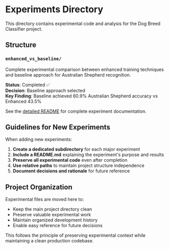 # Experiments Directory

This directory contains experimental code and analysis for the Dog Breed Classifier project.

## Structure

### `enhanced_vs_baseline/`
Complete experimental comparison between enhanced training techniques and baseline approach for Australian Shepherd recognition.

**Status**: Completed ✅  
**Decision**: Baseline approach selected  
**Key Finding**: Baseline achieved 60.9% Australian Shepherd accuracy vs Enhanced 43.5%

See the [detailed README](enhanced_vs_baseline/README.md) for complete experiment documentation.

## Guidelines for New Experiments

When adding new experiments:

1. **Create a dedicated subdirectory** for each major experiment
2. **Include a README.md** explaining the experiment's purpose and results
3. **Preserve all experimental code** even after completion
4. **Use relative paths** to maintain project structure independence
5. **Document decisions and rationale** for future reference

## Project Organization

Experimental files are moved here to:
- Keep the main project directory clean
- Preserve valuable experimental work
- Maintain organized development history
- Enable easy reference for future decisions

This follows the principle of preserving experimental context while maintaining a clean production codebase.
